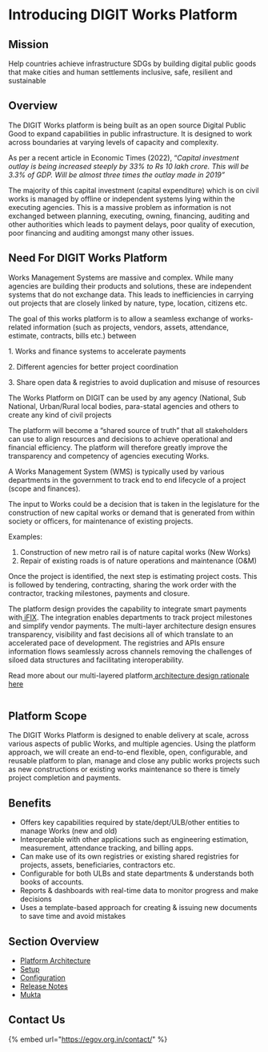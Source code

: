 # Introducing DIGIT Works Platform

## Mission

Help countries achieve infrastructure SDGs by building digital public goods that make cities and human settlements inclusive, safe, resilient and sustainable

## Overview

The DIGIT Works platform is being built as an open source Digital Public Good to expand capabilities in public infrastructure. It is designed to work across boundaries at varying levels of capacity and complexity.

As per a recent article in Economic Times (2022), “_Capital investment outlay is being increased steeply by 33% to Rs 10 lakh crore. This will be 3.3% of GDP. Will be almost three times the outlay made in 2019”_

The majority of this capital investment (capital expenditure) which is on civil works is managed by offline or independent systems lying within the executing agencies. This is a massive problem as information is not exchanged between planning, executing, owning, financing, auditing and other authorities which leads to payment delays, poor quality of execution, poor financing and auditing amongst many other issues.

## Need For DIGIT Works Platform

Works Management Systems are massive and complex. While many agencies are building their products and solutions, these are independent systems that do not exchange data. This leads to inefficiencies in carrying out projects that are closely linked by nature, type, location, citizens etc.&#x20;

The goal of this works platform is to allow a seamless exchange of works-related information (such as projects, vendors, assets, attendance, estimate, contracts, bills etc.) between&#x20;

&#x20;                 1\. Works and finance systems to accelerate payments

&#x20;                 2\. Different agencies for better project coordination&#x20;

&#x20;                 3\. Share open data & registries to avoid duplication and misuse of resources&#x20;

The Works Platform on DIGIT can be used by any agency (National, Sub National, Urban/Rural local bodies, para-statal agencies and others to create any kind of civil projects

The platform will become a “shared source of truth” that all stakeholders can use to align resources and decisions to achieve operational and financial efficiency. The platform will therefore greatly improve the transparency and competency of agencies executing Works.

A Works Management System (WMS) is typically used by various departments in the government to track end to end lifecycle of a project (scope and finances).

The input to Works could be a decision that is taken in the legislature for the construction of new capital works or demand that is generated from within society or officers, for maintenance of existing projects.

Examples:

1. Construction of new metro rail is of nature capital works (New Works)
2. Repair of existing roads is of nature operations and maintenance (O\&M)

Once the project is identified, the next step is estimating project costs. This is followed by tendering, contracting, sharing the work order with the contractor, tracking milestones, payments and closure.

The platform design provides the capability to integrate smart payments with[ iFIX](http://ifix.digit.org/). The integration enables departments to track project milestones and simplify vendor payments. The multi-layer architecture design ensures transparency, visibility and fast decisions all of which translate to an accelerated pace of development. The registries and APIs ensure information flows seamlessly across channels removing the challenges of siloed data structures and facilitating interoperability.

Read more about our multi-layered platform[ architecture design rationale here](https://urban.digit.org/platform/architecture#multi-layer-architecture)

<figure><img src="https://lh4.googleusercontent.com/0Yp9shZbfLrToThjYRr9uF9_ZJGjUIV8JQ50XIdnus9Zp_a4qufcgURdM8axKkzbEkJF9beFws1mBL1yD1vspDaWDCIABIIbXXSujAPzhcgEz9b4_URYuUDavsI8fqlmIIO0t4GQPvggeisygykRM1c" alt=""><figcaption></figcaption></figure>

## Platform Scope

The DIGIT Works Platform is designed to enable delivery at scale, across various aspects of public Works, and multiple agencies. Using the platform approach, we will create an end-to-end flexible, open, configurable, and reusable platform to plan, manage and close any public works projects such as new constructions or existing works maintenance so there is timely project completion and payments.

## Benefits

* Offers key capabilities required by state/dept/ULB/other entities to manage Works (new and old)
* Interoperable with other applications such as engineering estimation, measurement, attendance tracking, and billing apps.
* Can make use of its own registries or existing shared registries for projects, assets, beneficiaries, contractors etc.
* Configurable for both ULBs and state departments & understands both books of accounts.
* Reports & dashboards with real-time data to monitor progress and make decisions
* Uses a template-based approach for creating & issuing new documents to save time and avoid mistakes

## Section Overview

* [Platform Architecture](platform/architecture/)
* [Setup](platform/installation.md)
* [Configuration](broken-reference)
* [Release Notes](platform/release-notes/)
* [Mukta](programmes/muktasoft-v1.1/)

## Contact Us

{% embed url="https://egov.org.in/contact/" %}
